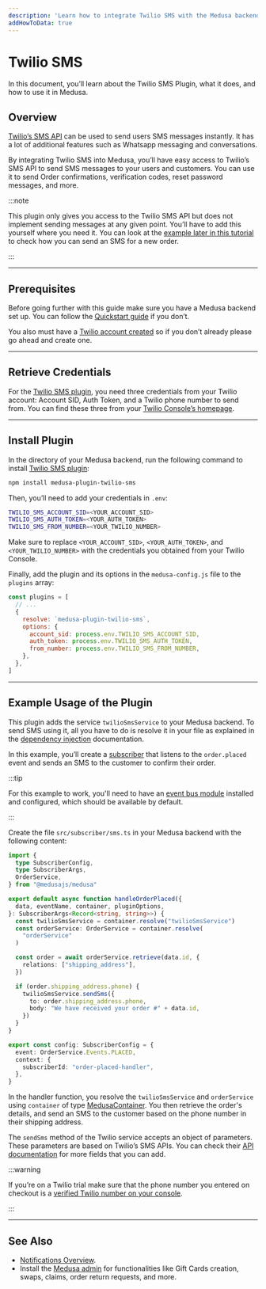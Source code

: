 ```yaml
---
description: 'Learn how to integrate Twilio SMS with the Medusa backend. Learn how to install the Twilio SMS plugin and test it out.'
addHowToData: true
---
```


# Twilio SMS

In this document, you’ll learn about the Twilio SMS Plugin, what it does, and how to use it in Medusa.

## Overview

[Twilio’s SMS API](https://www.twilio.com/sms) can be used to send users SMS messages instantly. It has a lot of additional features such as Whatsapp messaging and conversations.

By integrating Twilio SMS into Medusa, you’ll have easy access to Twilio’s SMS API to send SMS messages to your users and customers. You can use it to send Order confirmations, verification codes, reset password messages, and more.

:::note

This plugin only gives you access to the Twilio SMS API but does not implement sending messages at any given point. You’ll have to add this yourself where you need it. You can look at the [example later in this tutorial](#example-usage-of-the-plugin) to check how you can send an SMS for a new order.

:::

---

## Prerequisites

Before going further with this guide make sure you have a Medusa backend set up. You can follow the [Quickstart guide](../../development/backend/install.mdx) if you don’t.

You also must have a [Twilio account created](https://www.twilio.com/sms) so if you don’t already please go ahead and create one.

---

## Retrieve Credentials

For the [Twilio SMS plugin](https://github.com/medusajs/medusa/tree/master/packages/medusa-plugin-twilio-sms), you need three credentials from your Twilio account: Account SID, Auth Token, and a Twilio phone number to send from. You can find these three from your [Twilio Console’s homepage](https://console.twilio.com).

---

## Install Plugin

In the directory of your Medusa backend, run the following command to install [Twilio SMS plugin](https://github.com/medusajs/medusa/tree/master/packages/medusa-plugin-twilio-sms):

```bash npm2yarn
npm install medusa-plugin-twilio-sms
```

Then, you’ll need to add your credentials in `.env`:

```bash
TWILIO_SMS_ACCOUNT_SID=<YOUR_ACCOUNT_SID>
TWILIO_SMS_AUTH_TOKEN=<YOUR_AUTH_TOKEN>
TWILIO_SMS_FROM_NUMBER=<YOUR_TWILIO_NUMBER>
```

Make sure to replace `<YOUR_ACCOUNT_SID>`, `<YOUR_AUTH_TOKEN>`, and `<YOUR_TWILIO_NUMBER>` with the credentials you obtained from your Twilio Console.

Finally, add the plugin and its options in the `medusa-config.js` file to the `plugins` array:

```js title=medusa-config.js
const plugins = [
  // ...
  {
    resolve: `medusa-plugin-twilio-sms`,
    options: {
      account_sid: process.env.TWILIO_SMS_ACCOUNT_SID,
      auth_token: process.env.TWILIO_SMS_AUTH_TOKEN,
      from_number: process.env.TWILIO_SMS_FROM_NUMBER,
    },
  },
]
```

---

## Example Usage of the Plugin

This plugin adds the service `twilioSmsService` to your Medusa backend. To send SMS using it, all you have to do is resolve it in your file as explained in the [dependency injection](../../development/fundamentals/dependency-injection.md) documentation.

In this example, you’ll create a [subscriber](../../development/events/subscribers.mdx) that listens to the `order.placed` event and sends an SMS to the customer to confirm their order.

:::tip

For this example to work, you'll need to have an [event bus module](../../development/events/index.mdx) installed and configured, which should be available by default.

:::

Create the file `src/subscriber/sms.ts` in your Medusa backend with the following content:

```ts title=src/subscriber/sms.ts
import { 
  type SubscriberConfig, 
  type SubscriberArgs,
  OrderService,
} from "@medusajs/medusa"

export default async function handleOrderPlaced({ 
  data, eventName, container, pluginOptions, 
}: SubscriberArgs<Record<string, string>>) {
  const twilioSmsService = container.resolve("twilioSmsService")
  const orderService: OrderService = container.resolve(
    "orderService"
  )

  const order = await orderService.retrieve(data.id, {
    relations: ["shipping_address"],
  })

  if (order.shipping_address.phone) {
    twilioSmsService.sendSms({
      to: order.shipping_address.phone,
      body: "We have received your order #" + data.id,
    })
  }
}

export const config: SubscriberConfig = {
  event: OrderService.Events.PLACED,
  context: {
    subscriberId: "order-placed-handler",
  },
}
```

In the handler function, you resolve the `twilioSmsService` and `orderService` using `container` of type [MedusaContainer](../../development/fundamentals/dependency-injection.md). You then retrieve the order's details, and send an SMS to the customer based on the phone number in their shipping address.

The `sendSms` method of the Twilio service accepts an object of parameters. These parameters are based on Twilio’s SMS APIs. You can check their [API documentation](https://www.twilio.com/docs/sms/api/message-resource#create-a-message-resource) for more fields that you can add.

:::warning

If you’re on a Twilio trial make sure that the phone number you entered on checkout is a [verified Twilio number on your console](https://console.twilio.com/us1/develop/phone-numbers/manage/verified).

:::

---

## See Also

- [Notifications Overview](../../development/notification/overview.mdx).
- Install the [Medusa admin](../../admin/quickstart.mdx) for functionalities like Gift Cards creation, swaps, claims, order return requests, and more.
